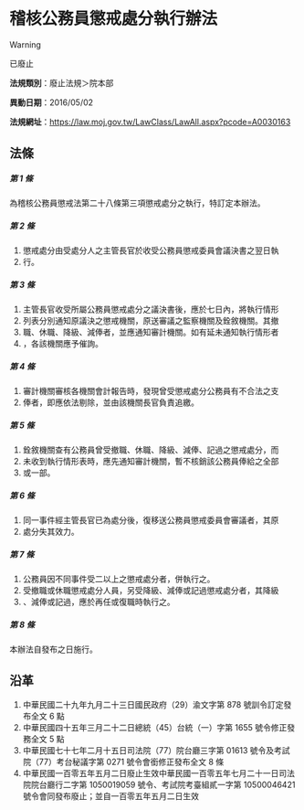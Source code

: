 # 稽核公務員懲戒處分執行辦法


> [!WARNING]
> 已廢止


**法規類別**：廢止法規＞院本部

**異動日期**：2016/05/02  

**法規網址**：https://law.moj.gov.tw/LawClass/LawAll.aspx?pcode=A0030163



## 法條
##### 第 1 條
為稽核公務員懲戒法第二十八條第三項懲戒處分之執行，特訂定本辦法。

##### 第 2 條
1. 懲戒處分由受處分人之主管長官於收受公務員懲戒委員會議決書之翌日執
1. 行。

##### 第 3 條
1. 主管長官收受所屬公務員懲戒處分之議決書後，應於七日內，將執行情形
1. 列表分別通知原議決之懲戒機關，原送審議之監察機關及銓敘機關。其撤
1. 職、休職、降級、減俸者，並應通知審計機關。如有延未通知執行情形者
1. ，各該機關應予催詢。

##### 第 4 條
1. 審計機關審核各機關會計報告時，發現曾受懲戒處分公務員有不合法之支
1. 俸者，即應依法剔除，並由該機關長官負責追繳。

##### 第 5 條
1. 銓敘機關查有公務員曾受撤職、休職、降級、減俸、記過之懲戒處分，而
1. 未收到執行情形表時，應先通知審計機關，暫不核銷該公務員俸給之全部
1. 或一部。

##### 第 6 條
1. 同一事件經主管長官已為處分後，復移送公務員懲戒委員會審議者，其原
1. 處分失其效力。

##### 第 7 條
1. 公務員因不同事件受二以上之懲戒處分者，併執行之。
1. 受撤職或休職懲戒處分人員，另受降級、減俸或記過懲戒處分者，其降級
1. 、減俸或記過，應於再任或復職時執行之。

##### 第 8 條
本辦法自發布之日施行。

## 沿革
1. 中華民國二十九年九月二十三日國民政府（29）渝文字第 878  號訓令訂定發布全文 6  點
1. 中華民國四十五年三月二十二日總統（45）台統（一）字第 1655 號令修正發務全文 5  點
1. 中華民國七十七年二月十五日司法院（77）院台廳三字第 01613  號令及考試院（77）考台秘議字第 0271 號令會銜修正發布全文 8  條
1. 中華民國一百零五年五月二日廢止生效中華民國一百零五年七月二十一日司法院院台廳行二字第 1050019059 號令、考試院考臺組貳一字第 10500046421  號令會同發布廢止；並自一百零五年五月二日生效
